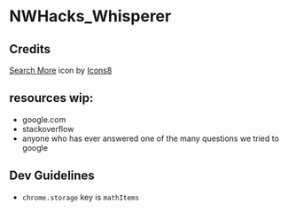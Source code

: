 # NWHacks_Whisperer

## Credits

<a target="_blank" href="https://icons8.com/icon/83801/search-more">Search More</a> icon by <a target="_blank" href="https://icons8.com">Icons8</a>

## resources wip:
- google.com
- stackoverflow 
- anyone who has ever answered one of the many questions we tried to google

## Dev Guidelines
- `chrome.storage` key is `mathItems`
